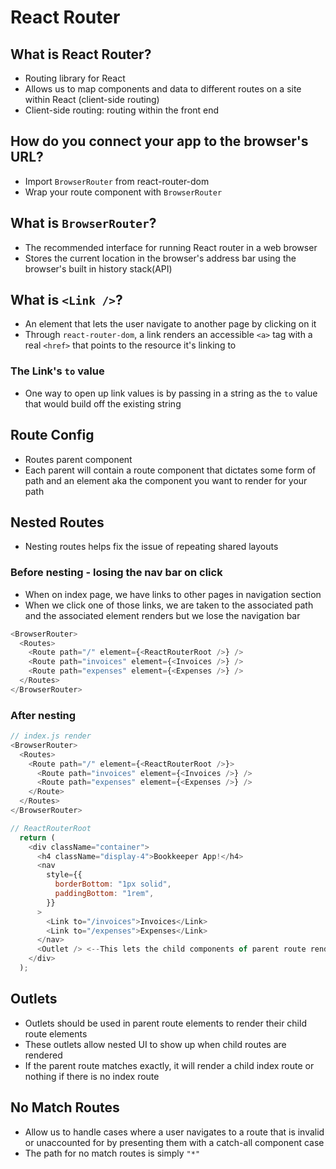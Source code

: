 # React Router

## What is React Router?

- Routing library for React
- Allows us to map components and data to different routes on a site within React (client-side routing)
- Client-side routing: routing within the front end

## How do you connect your app to the browser's URL?

- Import `BrowserRouter` from react-router-dom
- Wrap your route component with `BrowserRouter`

## What is `BrowserRouter`?

- The recommended interface for running React router in a web browser
- Stores the current location in the browser's address bar using the browser's built in history stack(API)

## What is `<Link />`?

- An element that lets the user navigate to another page by clicking on it
- Through `react-router-dom`, a link renders an accessible `<a>` tag with a real `<href>` that points to the resource it's linking to

### The Link's `to` value

- One way to open up link values is by passing in a string as the `to` value that would build off the existing string

## Route Config

- Routes parent component
- Each parent will contain a route component that dictates some form of path and an element aka the component you want to render for your path

## Nested Routes

- Nesting routes helps fix the issue of repeating shared layouts

### Before nesting - losing the nav bar on click

- When on index page, we have links to other pages in navigation section
- When we click one of those links, we are taken to the associated path and the associated element renders but we lose the navigation bar

```js
<BrowserRouter>
  <Routes>
    <Route path="/" element={<ReactRouterRoot />} />
    <Route path="invoices" element={<Invoices />} />
    <Route path="expenses" element={<Expenses />} />
  </Routes>
</BrowserRouter>
```

### After nesting

```js
// index.js render
<BrowserRouter>
  <Routes>
    <Route path="/" element={<ReactRouterRoot />}>
      <Route path="invoices" element={<Invoices />} />
      <Route path="expenses" element={<Expenses />} />
    </Route>
  </Routes>
</BrowserRouter>
```

```js
// ReactRouterRoot
  return (
    <div className="container">
      <h4 className="display-4">Bookkeeper App!</h4>
      <nav
        style={{
          borderBottom: "1px solid",
          paddingBottom: "1rem",
        }}
      >
        <Link to="/invoices">Invoices</Link>
        <Link to="/expenses">Expenses</Link>
      </nav>
      <Outlet /> <--This lets the child components of parent route render
    </div>
  );
```

## Outlets

- Outlets should be used in parent route elements to render their child route elements
- These outlets allow nested UI to show up when child routes are rendered
- If the parent route matches exactly, it will render a child index route or nothing if there is no index route

## No Match Routes

- Allow us to handle cases where a user navigates to a route that is invalid or unaccounted for by presenting them with a catch-all component case
- The path for no match routes is simply `"*"`
